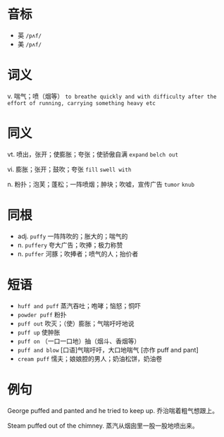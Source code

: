 # 音标

- 英 `/pʌf/`
- 美 `/pʌf/`

# 词义

v. 喘气；喷（烟等）
`to breathe quickly and with difficulty after the effort of running, carrying something heavy etc`

# 同义

vt. 喷出，张开；使膨胀；夸张；使骄傲自满
`expand` `belch out`

vi. 膨胀；张开；鼓吹；夸张
`fill` `swell with`

n. 粉扑；泡芙；蓬松；一阵喷烟；肿块；吹嘘，宣传广告
`tumor` `knub`

# 同根

- adj. `puffy` 一阵阵吹的；胀大的；喘气的
- n. `puffery` 夸大广告；吹捧；极力称赞
- n. `puffer` 河豚；吹捧者；喷气的人；抬价者

# 短语

- `huff and puff` 蒸汽吞吐；咆哮；恼怒；恫吓
- `powder puff` 粉扑
- `puff out` 吹灭；（使）膨胀；气喘吁吁地说
- `puff up` 使肿胀
- `puff on` （一口一口地）抽（烟斗、香烟等）
- `puff and blow` [口语]气喘吁吁，大口地喘气 [亦作 puff and pant]
- `cream puff` 懦夫；娘娘腔的男人；奶油松饼，奶油卷

# 例句

George puffed and panted and he tried to keep up.
乔治喘着粗气想跟上。

Steam puffed out of the chimney.
蒸汽从烟囱里一股一股地喷出来。


